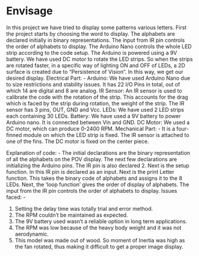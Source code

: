 # Envisage
In this project we have tried to display some patterns various letters. First the
project starts by choosing the word to display. The alphabets are declared
initially in binary representations. The input from IR pin controls the order of
alphabets to display. The Arduino Nano controls the whole LED strip
according to the code setup. The Arduino is powered using a 9V battery. We 
have used DC motor to rotate the LED strips. So when the strips are rotated
faster, in a specific way of lighting ON and OFF of LEDs, a 2D surface is created
due to “Persistence of Vision”. In this way, we get our desired display.
Electrical Part: -
Arduino:
We have used Arduino Nano due to size restrictions and stability issues.
It has 22 I/O Pins in total, out of which 14 are digital and 8 are analog.
IR Sensor:
An IR sensor is used to calibrate the code with the rotation of the strip.
This accounts for the drag which is faced by the strip during rotation, the
weight of the strip. The IR sensor has 3 pins, OUT, GND and Vcc.
LEDs:
We have used 2 LED strips each containing 30 LEDs.
Battery:
We have used a 9V battery to power Arduino nano. It is connected
between Vin and GND.
DC Motor:
We used a DC motor, which can produce 0-2400 RPM.
Mechanical Part: -
It is a four-finned module on which the LED strip is fixed. The IR sensor is
attached to one of the fins. The DC motor is fixed on the center piece. 

Explanation of code: -
The initial declarations are the binary representation of all the alphabets on
the POV display. The next few declarations are initializing the Arduino pins.
The IR pin is also declared 2. Next is the setup function. In this IR pin is
declared as an input. Next is the print Letter function. This takes the binary
code of alphabets and assigns it to the 8 LEDs. Next, the ‘loop function’ gives
the order of display of alphabets. The input from the IR pin controls the order
of alphabets to display.
Issues faced: -
1. Setting the delay time was totally trial and error method.
2. The RPM couldn’t be maintained as expected.
3. The 9V battery used wasn’t a reliable option in long term applications.
4. The RPM was low because of the heavy body weight and it was not
aerodynamic.
5. This model was made out of wood. So moment of Inertia was high as
the fan rotated, thus making it difficult to get a proper image display.
